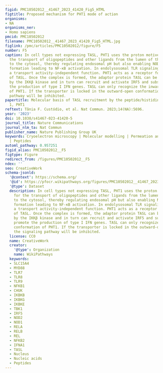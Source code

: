```yaml
---
figid: PMC10502012__41467_2023_41420_Fig5_HTML
figtitle: Proposed mechanism for PHT1 mode of action
organisms:
- NA
organisms_ner:
- Homo sapiens
pmcid: PMC10502012
filename: PMC10502012__41467_2023_41420_Fig5_HTML.jpg
figlink: /pmc/articles/PMC10502012/figure/F5
number: F5
caption: In cell types not expressing TASL, PHT1 uses the proton motive force for
  the transport of oligopeptides and other ligands from the lumen of the endolysosome
  to the cytosol, thereby regulating endosomal pH but also enabling NOD1/2 complex
  formation leading to NF-κB activation. In endolysosomal TLR signaling, PHT1 has
  a transport activity-independent function. PHT1 acts as a receptor for the engagement
  of TASL. Once the complex is formed, the adaptor protein TASL can be phosphorylated
  by the IKKβ kinase and in turn can recruit and activate IRF5 and subsequently promote
  the production of type I IFN genes. TASL can only recognize the inward-open conformation
  of PHT1. If the transporter is locked in the outward-open conformation, the signaling
  pathway will be inhibited.
papertitle: Molecular basis of TASL recruitment by the peptide/histidine transporter
  1, PHT1
reftext: Tânia F. Custódio, et al. Nat Commun. 2023;14(NA):5696.
year: '2023'
doi: 10.1038/s41467-023-41420-5
journal_title: Nature Communications
journal_nlm_ta: Nat Commun
publisher_name: Nature Publishing Group UK
keywords: Cryoelectron microscopy | Molecular modelling | Permeation and transport
  | Peptides
automl_pathway: 0.957251
figid_alias: PMC10502012__F5
figtype: Figure
redirect_from: /figures/PMC10502012__F5
ndex: ''
seo: CreativeWork
schema-jsonld:
  '@context': https://schema.org/
  '@id': https://pfocr.wikipathways.org/figures/PMC10502012__41467_2023_41420_Fig5_HTML.html
  '@type': Dataset
  description: In cell types not expressing TASL, PHT1 uses the proton motive force
    for the transport of oligopeptides and other ligands from the lumen of the endolysosome
    to the cytosol, thereby regulating endosomal pH but also enabling NOD1/2 complex
    formation leading to NF-κB activation. In endolysosomal TLR signaling, PHT1 has
    a transport activity-independent function. PHT1 acts as a receptor for the engagement
    of TASL. Once the complex is formed, the adaptor protein TASL can be phosphorylated
    by the IKKβ kinase and in turn can recruit and activate IRF5 and subsequently
    promote the production of type I IFN genes. TASL can only recognize the inward-open
    conformation of PHT1. If the transporter is locked in the outward-open conformation,
    the signaling pathway will be inhibited.
  license: CC0
  name: CreativeWork
  creator:
    '@type': Organization
    name: WikiPathways
  keywords:
  - SLC15A4
  - MYD88
  - TLR7
  - TLR8
  - TLR9
  - NFKB1
  - CHUK
  - IKBKB
  - IKBKG
  - IKBKE
  - TBK1
  - IRF5
  - NOD2
  - NOD1
  - RELA
  - RELB
  - REL
  - NFKB2
  - IFNA1
  - TASL
  - Nucleus
  - Nucleic acids
  - Peptides
---
```

